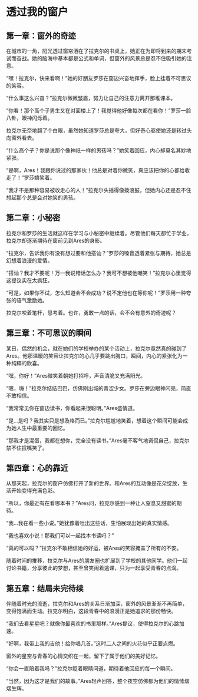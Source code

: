 # 透过我的窗户

## 第一章：窗外的奇迹

在城市的一角，阳光透过窗帘洒在了拉克尔的书桌上，她正在为即将到来的期末考试而奋战。她的脑海中基本都是公式和单词，但窗外的风景总是忍不住吸引她的注意。

“嘿！拉克尔，快来看啊！”她的好朋友罗莎在窗边兴奋地挥手，脸上挂着不可思议的笑容。

“什么事这么兴奋？”拉克尔微微皱眉，努力让自己的注意力离开那堆课本。

“你看！那个高个子男生又在对面楼上了！我觉得他好像每次都在看你！”罗莎一脸八卦，眼神闪烁着。

拉克尔无奈地翻了个白眼，虽然她知道罗莎总是夸大，但好奇心驱使她还是转过头向窗外看去。

“什么高个子？你是说那个像神祇一样的男孩吗？”她笑着回应，内心却莫名其妙地紧张。

“是啊，Ares！我跟你说过的那家伙！他总是对着你微笑，真应该把你的心都给收走了！”罗莎嬉笑着。

“我才不是那种容易被收走心的人！”拉克尔头摇得像拨浪鼓，但她内心还是忍不住想起那个总是会对她笑的男孩。

## 第二章：小秘密

拉克尔和罗莎的生活就这样在学习与小秘密中继续着。尽管他们每天都忙于学业，拉克尔却逐渐期待在窗前见到Ares的身影。

“拉克尔，告诉我你有没有想过要和他搭讪？”罗莎的嗓音透着紧张与期待，她总是幻想着浪漫的爱情。

“搭讪？我才不要呢！万一我说错话怎么办？我可不想被他嘲笑！”拉克尔心里觉得这提议实在太疯狂。

“可是，如果你不试，怎么知道会不会成功？说不定他也在等你呢！”罗莎用一种夸张的语气激励她。

拉克尔咬着笔杆，思考着。也许，勇敢一点的话，会不会有意外的奇迹呢？

## 第三章：不可思议的瞬间

某日，偶然的机会，就在她们的学校举办的某个活动上，拉克尔竟然真的碰到了Ares。他那温暖的笑容让拉克尔的心几乎要跳出胸口，瞬间，内心的紧张化为一种纯粹的欣喜。

“嘿，你好！”Ares微笑着朝她打招呼，声音清脆又充满阳光。

“嗯，嗨！”拉克尔结结巴巴，仿佛刚出城的青涩少女。罗莎在旁边眼神闪亮，简直不敢相信。

“我常常见你在窗边读书，你看起来很聪明。”Ares盛情道。

“是…是吗？我其实只是想及格而已。”拉克尔尴尬地笑着，想着这个瞬间可能会成为她人生中最重要的回忆。

“那我才是混蛋，我都在想你，完全没有读书。”Ares毫不客气地调侃自己，拉克尔禁不住抿嘴笑了。

## 第四章：心的靠近

从那天起，拉克尔的窗户仿佛打开了新的世界。和Ares的互动像是花朵绽放，生活开始变得充满色彩。

“所以，你最近有在看哪本书？”Ares问，拉克尔感到一种让人窒息又甜蜜的期待。

“我…我在看一些小说。”她犹豫着吐出这些话，生怕展现出她的真实情感。

“我也喜欢小说！那我们可以一起找本书读吗？”

“真的可以吗？”拉克尔不敢相信她的好运，被Ares的笑容掩盖了所有的不安。

随着时间的推移，拉克尔与Ares的朋友圈也扩展到了学校的其他同学。他们一起讨论书籍，分享彼此的梦想，甚至曾笑闹着逃课，只为一起享受青春的点滴。

## 第五章：结局未完待续

伴随着时光的流逝，拉克尔和Ares的关系日渐加深，窗外的风景渐渐不再简单，变得饱满而生动。拉克尔明白，这段青春中的浪漫正是她追求的那份畅快。

“我们去看星星吧？就像你最喜欢的书里那样。”Ares提议，使得拉克尔的心跳加速。

“好啊，我带上我的吉他！给你唱几首。”这时二人之间的火花似乎正要点燃。

窗外的星空与青春的心情交织在一起，留下了属于他们的美好记忆。

“你会一直陪着我吗？”拉克尔眨着眼睛问道，期待着他回应的每一个瞬间。

“当然，因为这才是我们的故事。”Ares轻声回答，整个夜空仿佛都为他们的情愫熠熠生辉。